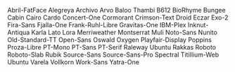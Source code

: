 Abril-FatFace
Alegreya
Archivo
Arvo
Baloo Thambi
B612
BioRhyme
Bungee
Cabin
Cairo
Cardo
Concert-One
Cormorant
Crimson-Text
Droid
Eczar
Exo-2
Fira-Sans
Fjalla-One
Frank-Ruhl-Libre
Gravitas-One
IBM-Plex
Inknut-Antiqua
Karla
Lato
Lora
Merriweather
Montserrat
Muli
Noto-Sans
Nunito
Old-Standard-TT
Open-Sans
Oswald
Oxygen
Playfair-Display
Poppins
Proza-Libre
PT-Mono
PT-Sans
PT-Serif
Raleway
Ubuntu
Rakkas
Roboto
Roboto-Slab
Rubik
Source-Sans
Source-Sans-Pro
Spectral
Titillium-Web
Ubuntu
Varela
Vollkorn
Work-Sans
Yatra-One
